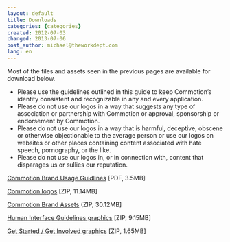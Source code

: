 ```yaml
---
layout: default
title: Downloads
categories: {categories}
created: 2012-07-03
changed: 2013-07-06
post_author: michael@theworkdept.com
lang: en
---
```

  <p>Most of the files and assets seen in the previous pages are available for download below.</p>

<ul>
	<li>Please use the guidelines outlined in this guide to keep Commotion’s identity consistent and recognizable in any and every application.</li>
	<li>Please do not use our logos in a way that suggests any type of association or partnership with Commotion or approval, sponsorship or endorsement by Commotion.</li>
	<li>Please do not use our logos in a way that is harmful, deceptive, obscene or otherwise objectionable to the average person or use our logos on websites or other places containing content associated with hate speech, pornography, or the like.</li>
	<li>Please do not use our logos in, or in connection with, content that disparages us or sullies our reputation.</li>
</ul>

<p><a href="/files/Commotion%20Brand%20Usage%20Guidelines.pdf">Commotion Brand Usage Guidlines</a> [PDF, 3.5MB]</p>

<p><a href="/files/Commotion%20Logos.zip">Commotion logos</a> [ZIP, 11.14MB]</p>

<p><a href="/files/Commotion%20Brand%20Assets.zip">Commotion Brand Assets</a> (ZIP, 30.12MB]</p>

<p><a href="/files/HIG%20graphics_0.zip">Human Interface Guidelines graphics</a> [ZIP, 9.15MB]</p>

<p><a href="/files/Get%20Started%20%3A%20Involved%20Graphics.zip">Get Started / Get Involved graphics</a> [ZIP, 1.65MB]</p>

<p>&nbsp;</p>

<p>&nbsp;</p>

<p>&nbsp;</p>

<p>&nbsp;</p>
 
